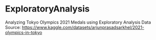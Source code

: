 # ExploratoryAnalysis
Analyzing Tokyo Olympics 2021 Medals using Exploratory Analysis
Data Source: https://www.kaggle.com/datasets/arjunprasadsarkhel/2021-olympics-in-tokyo
